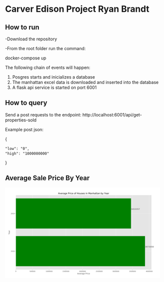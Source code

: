 
# Carver Edison Project Ryan Brandt 

## How to run 

-Download the repository

-From the root folder run the command: 

docker-compose up 

The following chain of events will happen: 

1. Posgres starts and inicializes a database 
2. The manhattan excel data is downloaded and inserted into the database 
3. A flask api service is started on port 6001


## How to query

Send a post requests to the endpoint: http://localhost:6001/api/get-properties-sold

Example post json: 

{

    "low": "0",
	"high": "1000000000"
}


## Average Sale Price By Year

![Alt text](avg.PNG?raw=true "Title")
